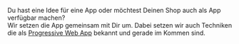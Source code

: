 Du hast eine Idee für eine App oder möchtest Deinen Shop auch als App verfügbar machen?<br> Wir setzen die App gemeinsam mit Dir um. Dabei setzen wir auch Techniken die als <a href="http://t3n.de/news/progressive-web-apps-739224/?utm_source=jumplink.eu" target="_blank" title="Progressive Web App">Progressive Web App</a> bekannt und gerade im Kommen sind.
